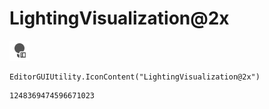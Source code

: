 # LightingVisualization@2x
![](/img/LightingVisualization@2x.png)

``` CSharp
EditorGUIUtility.IconContent("LightingVisualization@2x")
```
```
1248369474596671023
```
